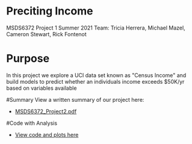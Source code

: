 # Preciting Income 
MSDS6372 Project 1 Summer 2021 
Team: Tricia Herrera, Michael Mazel, Cameron Stewart, Rick Fontenot

# Purpose 
In this project we explore a UCI data set known as "Census Income" and build models to predict whether an individuals income exceeds $50K/yr based on variables available

#Summary
View a written summary of our project here:
* [MSDS6372_Project2.pdf](https://github.com/rickfontenot/Predicting_Income/blob/main/MSDS6372_Project2.pdf) 

#Code with Analysis
* [View code and plots here](https://htmlpreview.github.io/?https://github.com/rickfontenot/Predicting_Income/blob/main/EDA_and_modeling.html) 

